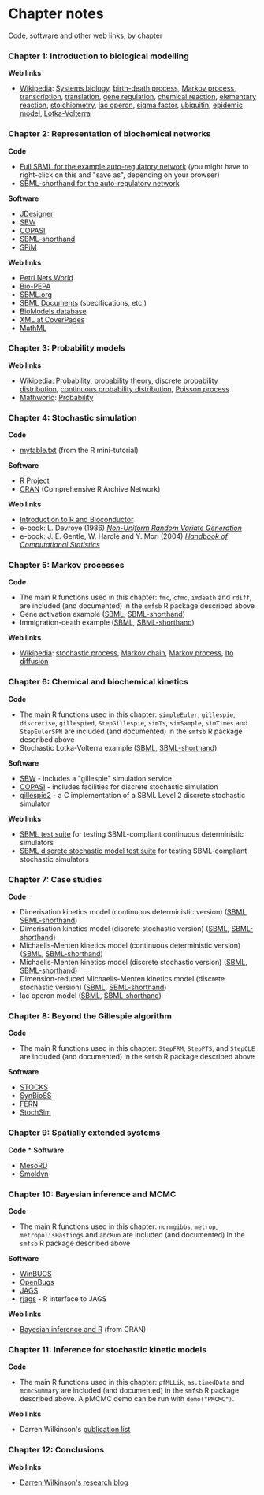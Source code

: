 # Chapter notes

Code, software and other web links, by chapter

### Chapter 1: Introduction to biological modelling

**Web links**
-   [Wikipedia](http://en.wikipedia.org/): [Systems
    biology](http://en.wikipedia.org/wiki/Systems_biology), [birth-death
    process](http://en.wikipedia.org/wiki/Birth-death_process), [Markov
    process](http://en.wikipedia.org/wiki/Markov_process),
    [transcription](http://en.wikipedia.org/wiki/Transcription_%28genetics%29),
    [translation](http://en.wikipedia.org/wiki/Translation_%28biology%29),
    [gene regulation](http://en.wikipedia.org/wiki/Gene_regulation),
    [chemical reaction](http://en.wikipedia.org/wiki/Chemical_reaction),
    [elementary
    reaction](http://en.wikipedia.org/wiki/Elementary_reaction),
    [stoichiometry](http://en.wikipedia.org/wiki/Stoichiometry), [lac
    operon](http://en.wikipedia.org/wiki/Lac_operon), [sigma
    factor](http://en.wikipedia.org/wiki/Sigma_factor),
    [ubiquitin](http://en.wikipedia.org/wiki/Ubiquitin), [epidemic
    model](http://en.wikipedia.org/wiki/Epidemic_model),
    [Lotka-Volterra](http://en.wikipedia.org/wiki/Lotka-Volterra)


### Chapter 2: Representation of biochemical networks

**Code**
-   [Full SBML for the example auto-regulatory network](models/autoreg-3-1.xml)
    (you might have to right-click on this and "save as", depending on
    your browser)
-   [SBML-shorthand for the auto-regulatory
    network](models/autoreg-3-1.mod.txt)

**Software**
-   [JDesigner](http://www.sys-bio.org/sbwWiki/sysbio/jdesigner)
-   [SBW](http://www.sys-bio.org/sbwWiki/sysbio/sbw)
-   [COPASI](http://www.copasi.org/)
-   [SBML-shorthand](http://www.staff.ncl.ac.uk/d.j.wilkinson/software/sbml-sh/)
-   [SPiM](http://research.microsoft.com/en-us/projects/spim/)

**Web links**
-   [Petri Nets
    World](http://www.informatik.uni-hamburg.de/TGI/PetriNets/)
-   [Bio-PEPA](http://homepages.inf.ed.ac.uk/jeh/Bio-PEPA/biopepa.html)
-   [SBML.org](http://www.sbml.org/)
-   [SBML Documents](http://www.sbml.org/documents/)
    (specifications, etc.)
-   [BioModels database](http://www.biomodels.net/database/)
-   [XML at CoverPages](http://xml.coverpages.org/xml.html)
-   [MathML](http://www.w3.org/Math/)


### Chapter 3: Probability models

**Web links**
-   [Wikipedia](http://en.wikipedia.org/):
    [Probability](http://en.wikipedia.org/wiki/Probability),
    [probability
    theory](http://en.wikipedia.org/wiki/Probability_theory), [discrete
    probability
    distribution](http://en.wikipedia.org/wiki/Discrete_probability_distribution),
    [continuous probability
    distribution](http://en.wikipedia.org/wiki/Continuous_probability_distribution),
    [Poisson process](http://en.wikipedia.org/wiki/Poisson_process)
-   [Mathworld](http://mathworld.wolfram.com/):
    [Probability](http://mathworld.wolfram.com/Probability.html)


### Chapter 4: Stochastic simulation

**Code**
-   [mytable.txt](http://www.mas.ncl.ac.uk/~ndjw1/teaching/sim/mytable.txt)
    (from the R mini-tutorial)

**Software**
-   [R Project](http://www.r-project.org/)
-   [CRAN](http://cran.r-project.org/) (Comprehensive R Archive Network)

**Web links**
-   [Introduction to R and
    Bioconductor](http://darrenjw.wordpress.com/2010/01/30/yet-another-introduction-to-r-and-bioconductor/)
-   e-book: L. Devroye (1986) [*Non-Uniform Random Variate
    Generation*](http://cg.scs.carleton.ca/~luc/rnbookindex.html)
-   e-book: J. E. Gentle, W. Hardle and Y. Mori (2004) [*Handbook of
    Computational
    Statistics*](http://fedc.wiwi.hu-berlin.de/xplore/ebooks/html/csa/)


### Chapter 5: Markov processes

**Code**
-   The main R functions used in this chapter: `fmc`, `cfmc`, `imdeath`
    and `rdiff`, are included (and documented) in the `smfsb` R package
    described above
-   Gene activation example ([SBML](ch05-act.xml),
    [SBML-shorthand](ch05-act.mod.txt))
-   Immigration-death example ([SBML](ch05-imdeath.xml),
    [SBML-shorthand](ch05-imdeath.mod.txt))

**Web links**
-   [Wikipedia](http://en.wikipedia.org/): [stochastic
    process](http://en.wikipedia.org/wiki/Stochastic_process), [Markov
    chain](http://en.wikipedia.org/wiki/Markov_chain), [Markov
    process](http://en.wikipedia.org/wiki/Markov_process), [Ito
    diffusion](http://en.wikipedia.org/wiki/It%C5%8D_diffusion)

### Chapter 6: Chemical and biochemical kinetics

**Code**
-   The main R functions used in this chapter: `simpleEuler`,
    `gillespie`, `discretise`, `gillespied`, `StepGillespie`, `simTs`,
    `simSample`, `simTimes` and `StepEulerSPN` are included
    (and documented) in the `smfsb` R package described above
-   Stochastic Lotka-Volterra example ([SBML](ch06-lv.xml),
    [SBML-shorthand](ch06-lv.mod.txt))

**Software**
-   [SBW](http://www.sys-bio.org/sbwWiki/sysbio/sbw) - includes a
    "gillespie" simulation service
-   [COPASI](http://www.copasi.org/) - includes facilities for discrete
    stochastic simulation
-   [gillespie2](http://www.basis.ncl.ac.uk/Software.html) - a C
    implementation of a SBML Level 2 discrete stochastic simulator

**Web links**
-   [SBML test suite](http://sbml.org/Facilities/Online_SBML_Test_Suite)
    for testing SBML-compliant continuous deterministic simulators
-   [SBML discrete stochastic model test
    suite](http://dsmts.googlecode.com/) for testing SBML-compliant
    stochastic simulators


### Chapter 7: Case studies

**Code**
-   Dimerisation kinetics model (continuous deterministic version)
    ([SBML](ch07-dimer-det.xml),
    [SBML-shorthand](ch07-dimer-det.mod.txt))
-   Dimerisation kinetics model (discrete stochastic version)
    ([SBML](ch07-dimer-stoch.xml),
    [SBML-shorthand](ch07-dimer-stoch.mod.txt))
-   Michaelis-Menten kinetics model (continuous deterministic version)
    ([SBML](ch07-mm-det.xml), [SBML-shorthand](ch07-mm-det.mod.txt))
-   Michaelis-Menten kinetics model (discrete stochastic version)
    ([SBML](ch07-mm-stoch.xml), [SBML-shorthand](ch07-mm-stoch.mod.txt))
-   Dimension-reduced Michaelis-Menten kinetics model (discrete
    stochastic version) ([SBML](ch07-mm-stoch2.xml),
    [SBML-shorthand](ch07-mm-stoch2.mod.txt))
-   lac operon model ([SBML](ch07-lac-stoch.xml),
    [SBML-shorthand](ch07-lac-stoch.mod.txt))


### Chapter 8: Beyond the Gillespie algorithm

**Code**
-   The main R functions used in this chapter: `StepFRM`, `StepPTS`, and
    `StepCLE` are included (and documented) in the `smfsb` R package
    described above

**Software**
-   [STOCKS](http://www.sysbio.pl/stocks/)
-   [SynBioSS](http://synbioss.sourceforge.net/)
-   [FERN](http://www.bio.ifi.lmu.de/software/fern)
-   [StochSim](http://www.ebi.ac.uk/~lenov/stochsim.html)

[]()

### Chapter 9: Spatially extended systems

**Code**
* 
**Software**
-   [MesoRD](http://mesord.sourceforge.net/)
-   [Smoldyn](http://www.smoldyn.org/)




### Chapter 10: Bayesian inference and MCMC

**Code**
-   The main R functions used in this chapter: `normgibbs`, `metrop`, `metropolisHastings` and `abcRun`
    are included (and documented) in the `smfsb` R package described
    above

**Software**
-   [WinBUGS](http://www.mrc-bsu.cam.ac.uk/bugs/)
-   [OpenBugs](http://www.openbugs.info/w/)
-   [JAGS](http://sourceforge.net/projects/mcmc-jags/)
-   [rjags](http://cran.r-project.org/web/packages/rjags/) - R interface
    to JAGS

**Web links**
-   [Bayesian inference and R](http://cran.r-project.org/web/views/Bayesian.html) (from CRAN)


### Chapter 11: Inference for stochastic kinetic models

**Code**
-   The main R functions used in this chapter: `pfMLLik`, `as.timedData`
    and `mcmcSummary` are included (and documented) in the `smfsb` R
    package described above. A pMCMC demo can be run with
    `demo("PMCMC")`.

**Web links**
-   Darren Wilkinson's [publication list](https://www.staff.ncl.ac.uk/d.j.wilkinson/research/publications/index.html)


### Chapter 12: Conclusions

**Web links**
-   [Darren Wilkinson's research blog](http://darrenjw.wordpress.com/)





